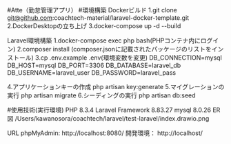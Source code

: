 #Atte（勤怠管理アプリ）
#環境構築
 Dockerビルド
1.git clone git@github.com:coachtech-material/laravel-docker-template.git
2.DockerDesktopの立ち上げ
3.docker-compose up -d --build

Laravel環境構築
1.docker-compose exec php bash(PHPコンテナ内にログイン)
2.composer install (composer.jsonに記載されたパッケージのリストをインストール)
3.cp .env.example .env(環境変数を変更)
DB_CONNECTION=mysql
DB_HOST=mysql
DB_PORT=3306
DB_DATABASE=laravel_db
DB_USERNAME=laravel_user
DB_PASSWORD=laravel_pass

4.アプリケーションキーの作成
php artisan key:generate
5.マイグレーションの実行
php artisan migrate
6.シーディングの実行
php artisan db:seed

#使用技術(実行環境)
PHP 8.3.4
Laravel Framework 8.83.27
mysql 8.0.26
ER図
/Users/kawanosora/coachtech/laravel/test-laravel/index.drawio.png

URL
phpMyAdmin: http://localhost:8080/
開発環境： http://localhost/
